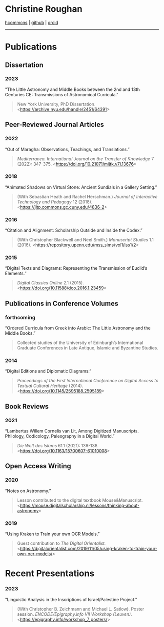 # Christine Roughan

[hcommons](https://hcommons.org/members/cmroughan/) | [github](https://github.com/cmroughan) | [orcid](https://orcid.org/0009-0004-5999-8749)

---

# Publications

## Dissertation

### 2023

"The Little Astronomy and Middle Books between the 2nd and 13th Centuries CE: Transmissions of Astronomical Curricula."

> New York University, PhD Dissertation. <<https://archive.nyu.edu/handle/2451/64391>>

## Peer-Reviewed Journal Articles

### 2022

“Out of Maragha: Observations, Teachings, and Translations.”

> *Mediterranea. International Journal on the Transfer of Knowledge* 7 (2022): 347-375. <<https://doi.org/10.21071/mijtk.v7i.13676>>

### 2018

“Animated Shadows on Virtual Stone: Ancient Sundials in a Gallery Setting.”

> (With Sebastian Heath and Rachel Herschman.) *Journal of Interactive Technology and Pedagogy* 12 (2018). <<https://jitp.commons.gc.cuny.edu/4836-2>>

### 2016

“Citation and Alignment: Scholarship Outside and Inside the Codex.”

> (With Christopher Blackwell and Neel Smith.) *Manuscript Studies* 1.1 (2016). <<https://repository.upenn.edu/mss_sims/vol1/iss1/2>>

### 2015

“Digital Texts and Diagrams: Representing the Transmission of Euclid’s Elements.”

> *Digital Classics Online* 2.1 (2015). <<https://doi.org/10.11588/dco.2016.1.23459>>
 
## Publications in Conference Volumes

### forthcoming

“Ordered Curricula from Greek into Arabic: The Little Astronomy and the Middle Books.”

> Collected studies of the University of Edinburgh’s International Graduate Conferences in Late Antique, Islamic and Byzantine Studies.

### 2014

“Digital Editions and Diplomatic Diagrams.”

> *Proceedings of the First International Conference on Digital Access to Textual Cultural Heritage* (2014). <<https://doi.org/10.1145/2595188.2595189>>
 
## Book Reviews

### 2021

“Lambertus Willem Cornelis van Lit, Among Digitized Manuscripts. Philology, Codicology, Paleography in a Digital World.”

> *Die Welt des Islams* 61.1 (2021): 136-138. <<https://doi.org/10.1163/15700607-61010008>>

## Open Access Writing

### 2020

“Notes on Astronomy.”

> Lesson contributed to the digital textbook Mouse&Manuscript. <<https://mouse.digitalscholarship.nl/lessons/thinking-about-astronomy>>

### 2019

“Using Kraken to Train your own OCR Models.”

> Guest contribution to *The Digital Orientalist.* <<https://digitalorientalist.com/2019/11/05/using-kraken-to-train-your-own-ocr-models/>>

# Recent Presentations

### 2023

"Linguistic Analysis in the Inscriptions of Israel/Palestine Project."

> (With Christopher B. Zeichmann and Michael L. Satlow). Poster session. *ENCODE/Epigraphy.info VII Workshop (Leuven)*. <<https://epigraphy.info/workshop_7_posters/>>
